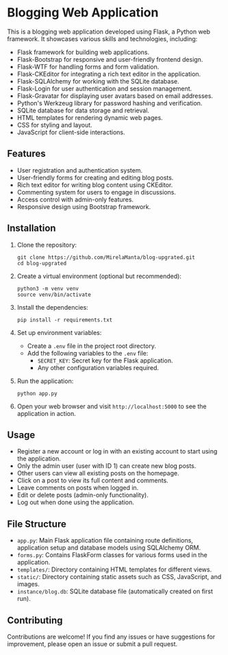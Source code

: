 # Blogging Web Application

This is a blogging web application developed using Flask, a Python web framework. It showcases various skills and technologies, including:

- Flask framework for building web applications.
- Flask-Bootstrap for responsive and user-friendly frontend design.
- Flask-WTF for handling forms and form validation.
- Flask-CKEditor for integrating a rich text editor in the application.
- Flask-SQLAlchemy for working with the SQLite database.
- Flask-Login for user authentication and session management.
- Flask-Gravatar for displaying user avatars based on email addresses.
- Python's Werkzeug library for password hashing and verification.
- SQLite database for data storage and retrieval.
- HTML templates for rendering dynamic web pages.
- CSS for styling and layout.
- JavaScript for client-side interactions.

## Features

- User registration and authentication system.
- User-friendly forms for creating and editing blog posts.
- Rich text editor for writing blog content using CKEditor.
- Commenting system for users to engage in discussions.
- Access control with admin-only features.
- Responsive design using Bootstrap framework.

## Installation

1. Clone the repository:

   ```shell
   git clone https://github.com/MirelaManta/blog-upgrated.git
   cd blog-upgrated
   ```

2. Create a virtual environment (optional but recommended):

   ```shell
   python3 -m venv venv
   source venv/bin/activate
   ```

3. Install the dependencies:

   ```shell
   pip install -r requirements.txt
   ```

4. Set up environment variables:

   - Create a `.env` file in the project root directory.
   - Add the following variables to the `.env` file:
     - `SECRET_KEY`: Secret key for the Flask application.
     - Any other configuration variables required.

5. Run the application:

   ```shell
   python app.py
   ```

6. Open your web browser and visit `http://localhost:5000` to see the application in action.

## Usage

- Register a new account or log in with an existing account to start using the application.
- Only the admin user (user with ID 1) can create new blog posts.
- Other users can view all existing posts on the homepage.
- Click on a post to view its full content and comments.
- Leave comments on posts when logged in.
- Edit or delete posts (admin-only functionality).
- Log out when done using the application.

## File Structure

- `app.py`: Main Flask application file containing route definitions, application setup and database models using SQLAlchemy ORM.
- `forms.py`: Contains FlaskForm classes for various forms used in the application.
- `templates/`: Directory containing HTML templates for different views.
- `static/`: Directory containing static assets such as CSS, JavaScript, and images.
- `instance/blog.db`: SQLite database file (automatically created on first run).

## Contributing

Contributions are welcome! If you find any issues or have suggestions for improvement, please open an issue or submit a pull request.

